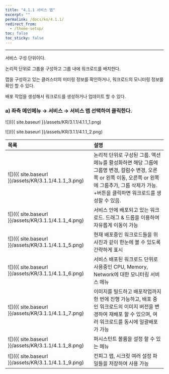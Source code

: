 ```yaml
---
title: "4.1.1 서비스 맵"
excerpt: ""
permalink: /docs/ko/4.1.1/
redirect_from:
  - /theme-setup/
toc: false
toc_sticky: false
---
```


---
서비스 구성 단위이다.

논리적 단위로 그룹을 구성하고 그룹 내에 워크로드를 배치한다.

맵을 구성하고 있는 클러스터의 미터링 정보를 확인하거나, 워크로드의 모니터링 정보를 확인 할 수 있다.

배포 작업을 생성해서 워크로드를 생성하거나 업데이트 할 수 있다.

### a\) 좌측 메인메뉴 → 서비스 → 서비스 맵 선택하여 클릭한다.
![]({{ site.baseurl }}/assets/KR/3.1.1/4.1.1_1.png)

![]({{ site.baseurl }}/assets/KR/3.1.1/4.1.1_2.png)

| **목록** | **설명** |
| :--- | :--- |
| ![]({{ site.baseurl }}/assets/KR/3.1.1/4.1.1_3.png) | 논리적 단위로 구성된 그룹. 액션메뉴를 활성화하면 해당 그룹에 그룹명 변경, 컬럼수 변경, 오른쪽 or 왼쪽 이동, 오른쪽 or 왼쪽에 그룹추가, 그룹 삭제가 가능. +버튼을 클릭하면 워크로드를 생성할 수 있음. |
| ![]({{ site.baseurl }}/assets/KR/3.1.1/4.1.1_4.png) | 서비스 안에 배포되고 있는 워크로드. 드래그 & 드롭을 이용하여 자유롭게 이동이 가능 |
| ![]({{ site.baseurl }}/assets/KR/3.1.1/4.1.1_5.png) | 현재 배포중인 워크로드들을 위 사진과 같이 한눈에 볼 수 있도록 간략하게 표시 |
| ![]({{ site.baseurl }}/assets/KR/3.1.1/4.1.1_6.png) | 서비스 배포된 워크로드 단위로 사용중인 CPU, Memory, Network에 대한 모니터링 서비스 메뉴 |
| ![]({{ site.baseurl }}/assets/KR/3.1.1/4.1.1_7.png) | 이미지를 빌드하고 배포작업까지 한 번에 진행 가능하고, 배포 중인 워크로드의 이미지 버전을 변경하여 재배포 할 수 있으며, 여러 워크로드를 동시에 일괄배포가 가능 |
| ![]({{ site.baseurl }}/assets/KR/3.1.1/4.1.1_8.png) | 퍼시스턴트 볼륨을 설정 할 수 있는 메뉴 |
| ![]({{ site.baseurl }}/assets/KR/3.1.1/4.1.1_9.png) | 컨피그 맵, 시크릿 여러 설정 파일들을 저장하여 사용 가능 |
